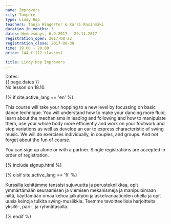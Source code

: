 ```yaml
---
name: Improvers
city: Tampere
type: Lindy Hop
teachers: Tanja Wingerter & Karri Rasinmäki
duration_in_months: 3
dates: Wednesdays, 6.9.2017 - 29.11.2017
registration_open: 2017-08-22
registration_close: 2017-08-30
time: 19.00 - 20.00
price: 144 € (12 classes)

title: Lindy Hop Improvers
---
```


Dates:  
{{ page.dates }}  
No lesson on 18.10.

{% if site.active_lang == 'en' %}

This course will take your hopping to a new level by focussing on basic dance technique. You will understand how to make your dancing more fluid, learn about the mechanisms in leading and following and how to manipulate them, use your whole body more efficiently and work on your footwork and step variations as well as develop an ear to express characteristic of swing music. We will do exercises individually, in couples, and groups. And not forget about the fun of course.

You can sign up alone or with a partner. Single registrations are accepted in order of registration.

{% include signup.html %}

{% elsif site.active_lang == 'fi' %}

Kurssilla kehitämme tanssisi sujuvuutta ja perustekniikkaa, opit ymmärtämään seuraamisen ja viemisen mekanismeja ja manipuloimaan niitä, käyttämään omaa kehoa jalkatyön ja askelvariaatioiden ohella ja opit uusia keinoja tulkita swing-musiikkia. Teemme tavoitteellisia harjoitteita yksilö-, pari-, ja ryhmätasolla.

{% endif %}

